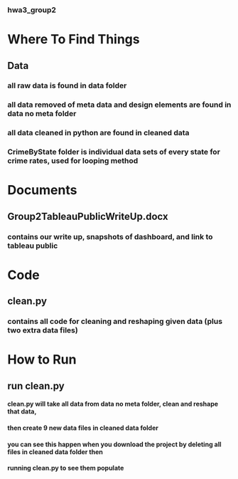 ### hwa3_group2
# Where To Find Things
## Data
### all raw data is found in data folder
### all data removed of meta data and design elements are found in data no meta folder
### all data cleaned in python are found in cleaned data
### CrimeByState folder is individual data sets of every state for crime rates, used for looping method



# Documents
## Group2TableauPublicWriteUp.docx
### contains our write up, snapshots of dashboard, and link to tableau public



# Code
## clean.py
### contains all code for cleaning and reshaping given data (plus two extra data files)



# How to Run
## run clean.py
#### clean.py will take all data from data no meta folder, clean and reshape that data, 
#### then create 9 new data files in cleaned data folder
#### you can see this happen when you download the project by deleting all files in cleaned data folder then
#### running clean.py to see them populate
